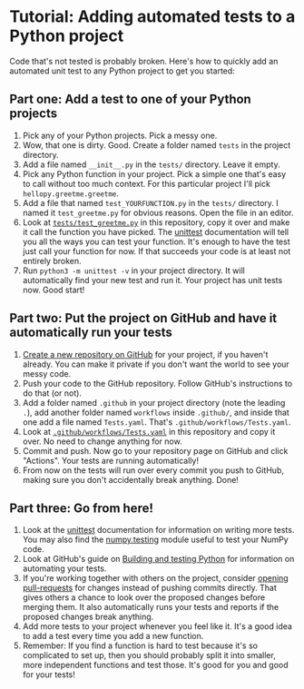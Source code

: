 
# Tutorial: Adding automated tests to a Python project

Code that's not tested is probably broken. Here's how to quickly add an
automated unit test to any Python project to get you started:

## Part one: Add a test to one of your Python projects

1. Pick any of your Python projects. Pick a messy one.
2. Wow, that one is dirty. Good. Create a folder named `tests` in the project
   directory.
3. Add a file named `__init__.py` in the `tests/` directory. Leave it empty.
4. Pick any Python function in your project. Pick a simple one that's easy to
   call without too much context. For this particular project I'll pick
   `hellopy.greetme.greetme`.
5. Add a file that named `test_YOURFUNCTION.py` in the `tests/` directory. I
   named it `test_greetme.py` for obvious reasons. Open the file in an editor.
6. Look at [`tests/test_greetme.py`](tests/test_greetme.py) in this repository,
   copy it over and make it call the function you have picked. The
   [unittest](https://docs.python.org/3/library/unittest.html) documentation
   will tell you all the ways you can test your function. It's enough to have
   the test just call your function for now. If that succeeds your code is at
   least not entirely broken.
7. Run `python3 -m unittest -v` in your project directory. It will automatically
   find your new test and run it. Your project has unit tests now. Good start!

## Part two: Put the project on GitHub and have it automatically run your tests

1. [Create a new repository on GitHub](https://github.com/new) for your project,
   if you haven't already. You can make it private if you don't want the world
   to see your messy code.
2. Push your code to the GitHub repository. Follow GitHub's instructions to do
   that (or not).
3. Add a folder named `.github` in your project directory (note the leading
   `.`), add another folder named `workflows` inside `.github/`, and inside that
   one add a file named `Tests.yaml`. That's `.github/workflows/Tests.yaml`.
4. Look at [`.github/workflows/Tests.yaml`](.github/workflows/Tests.yaml) in
   this repository and copy it over. No need to change anything for now.
5. Commit and push. Now go to your repository page on GitHub and click
   "Actions". Your tests are running automatically!
6. From now on the tests will run over every commit you push to GitHub, making
   sure you don't accidentally break anything. Done!

## Part three: Go from here!

1. Look at the [unittest](https://docs.python.org/3/library/unittest.html)
   documentation for information on writing more tests. You may also find the
   [numpy.testing](https://numpy.org/doc/stable/reference/routines.testing.html)
   module useful to test your NumPy code.
2. Look at GitHub's guide on [Building and testing
   Python](https://docs.github.com/en/actions/guides/building-and-testing-python)
   for information on automating your tests.
3. If you're working together with others on the project, consider [opening
   pull-requests](https://docs.github.com/en/github/collaborating-with-issues-and-pull-requests/about-pull-requests)
   for changes instead of pushing commits directly. That gives others a chance
   to look over the proposed changes before merging them. It also automatically
   runs your tests and reports if the proposed changes break anything.
4. Add more tests to your project whenever you feel like it. It's a good idea
   to add a test every time you add a new function.
5. Remember: If you find a function is hard to test because it's so complicated
   to set up, then you should probably split it into smaller, more independent
   functions and test those. It's good for you and good for your tests!
